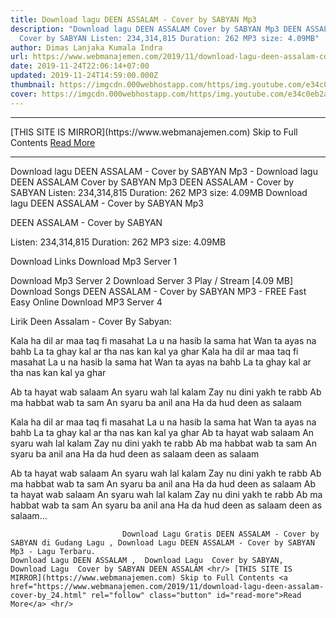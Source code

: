 ```yaml
---
title: Download lagu DEEN ASSALAM - Cover by SABYAN Mp3
description: "Download lagu DEEN ASSALAM Cover by SABYAN Mp3 DEEN ASSALAM -
  Cover by SABYAN Listen: 234,314,815 Duration: 262 MP3 size: 4.09MB"
author: Dimas Lanjaka Kumala Indra
url: https://www.webmanajemen.com/2019/11/download-lagu-deen-assalam-cover-by_24.html
date: 2019-11-24T22:06:14+07:00
updated: 2019-11-24T14:59:00.000Z
thumbnail: https://imgcdn.000webhostapp.com/https/img.youtube.com/e34c0eb2a290187ec78f9f777967074f.jpeg
cover: https://imgcdn.000webhostapp.com/https/img.youtube.com/e34c0eb2a290187ec78f9f777967074f.jpeg
---
```


<hr/> [THIS SITE IS MIRROR](https://www.webmanajemen.com) Skip to Full Contents <a href="https://www.webmanajemen.com/2019/11/download-lagu-deen-assalam-cover-by_24.html" rel="follow" class="button" id="read-more">Read More</a> <hr/> Download lagu DEEN ASSALAM - Cover by SABYAN Mp3 - Download lagu DEEN ASSALAM Cover by SABYAN Mp3 DEEN ASSALAM - Cover by SABYAN Listen: 234,314,815 Duration: 262 MP3 size: 4.09MB Download lagu DEEN ASSALAM - Cover by SABYAN Mp3

  DEEN ASSALAM - Cover by SABYAN 

  Listen: 234,314,815 
  Duration: 262 
  MP3 size: 4.09MB 

  Download Links 
  Download Mp3 Server 1 

  Download Mp3 Server 2 
  Download Server 3 
  Play / Stream [4.09 MB] Download Songs DEEN ASSALAM - Cover by SABYAN MP3 - FREE Fast Easy Online 
  Download MP3 Server 4 


                             
Lirik Deen Assalam - Cover By Sabyan:
                             
Kala ha dil ar maa taq fi masahat
  La u na hasib la sama hat
  Wan ta ayas na bahb
  La ta ghay kal ar tha nas kan kal ya ghar
  Kala ha dil ar maa taq fi masahat
  La u na hasib la sama hat
  Wan ta ayas na bahb
  La ta ghay kal ar tha nas kan kal ya ghar
  
  Ab ta hayat wab salaam
  An syaru wah lal kalam
  Zay nu dini yakh te rabb
  Ab ma habbat wab ta sam
  An syaru ba anil ana
  Ha da hud deen as salaam
  
  
  Kala ha dil ar maa taq fi masahat
  La u na hasib la sama hat
  Wan ta ayas na bahb
  La ta ghay kal ar tha nas kan kal ya ghar
  Ab ta hayat wab salaam
  An syaru wah lal kalam
  Zay nu dini yakh te rabb
  Ab ma habbat wab ta sam
  An syaru ba anil ana
  Ha da hud deen as salaam
  deen as salaam
  
  
  Ab ta hayat wab salaam
  An syaru wah lal kalam
  Zay nu dini yakh te rabb
  Ab ma habbat wab ta sam
  An syaru ba anil ana
  Ha da hud deen as salaam
  Ab ta hayat wab salaam
  An syaru wah lal kalam
  Zay nu dini yakh te rabb
  Ab ma habbat wab ta sam
  An syaru ba anil ana
  Ha da hud deen as salaam
  deen as salaam...                                 
                                 
                             Download Lagu Gratis DEEN ASSALAM - Cover by SABYAN di Gudang Lagu , Download Lagu DEEN ASSALAM - Cover by SABYAN Mp3 - Lagu Terbaru.                                                         Download Lagu DEEN ASSALAM ,  Download Lagu  Cover by SABYAN,  Download Lagu  Cover by SABYAN DEEN ASSALAM <hr/> [THIS SITE IS MIRROR](https://www.webmanajemen.com) Skip to Full Contents <a href="https://www.webmanajemen.com/2019/11/download-lagu-deen-assalam-cover-by_24.html" rel="follow" class="button" id="read-more">Read More</a> <hr/>